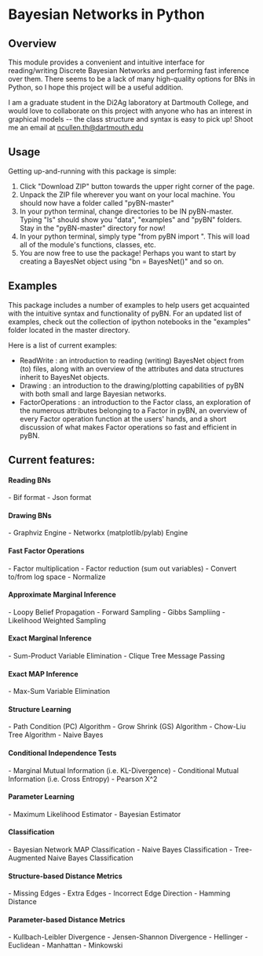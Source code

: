 <h1>Bayesian Networks in Python</h1>

<h2>Overview</h2>
This module provides a convenient and intuitive interface for reading/writing Discrete Bayesian Networks and performing fast inference over them. There seems to be a lack of many high-quality options for BNs in Python, so I hope this project will be a useful addition.

I am a graduate student in the Di2Ag laboratory at Dartmouth College, and would love to collaborate on this project with anyone who has an interest in graphical models -- the class structure and syntax is easy to pick up! Shoot me an email at ncullen.th@dartmouth.edu

<h2>Usage</h2>
Getting up-and-running with this package is simple:

1. Click "Download ZIP" button towards the upper right corner of the page.
2. Unpack the ZIP file wherever you want on your local machine. You should now have a folder called "pyBN-master"
3. In your python terminal, change directories to be IN pyBN-master. Typing "ls" should show you "data", "examples" and "pyBN" folders. Stay in the "pyBN-master" directory for now!
4. In your python terminal, simply type "from pyBN import ". This will load all of the module's functions, classes, etc.
5. You are now free to use the package! Perhaps you want to start by creating a BayesNet object using "bn = BayesNet()" and so on.

<h2>Examples</h2>
This package includes a number of examples to help users get acquainted with the intuitive syntax and functionality of pyBN. For an updated list of examples, check out the collection of ipython notebooks in the "examples" folder located in the master directory.

Here is a list of current examples:
- ReadWrite : an introduction to reading (writing) BayesNet object from (to) files, along with an overview of the attributes and data structures inherit to BayesNet objects.
- Drawing : an introduction to the drawing/plotting capabilities of pyBN with both small and large Bayesian networks.
- FactorOperations : an introduction to the Factor class, an exploration of the numerous attributes belonging to a Factor in
pyBN, an overview of every Factor operation function at the users' hands, and a short discussion of what makes Factor operations
so fast and efficient in pyBN.

<h2>Current features:</h2>

<h4>Reading BNs</h4>
- Bif format
- Json format

<h4>Drawing BNs</h4>
- Graphviz Engine
- Networkx (matplotlib/pylab) Engine

<h4>Fast Factor Operations</h4>
- Factor multiplication
- Factor reduction (sum out variables)
- Convert to/from log space
- Normalize

<h4>Approximate Marginal Inference</h4>
- Loopy Belief Propagation
- Forward Sampling
- Gibbs Sampliing
- Likelihood Weighted Sampling

<h4>Exact Marginal Inference</h4>
- Sum-Product Variable Elimination
- Clique Tree Message Passing

<h4>Exact MAP Inference</h4>
- Max-Sum Variable Elimination

<h4>Structure Learning</h4>
- Path Condition (PC) Algorithm
- Grow Shrink (GS) Algorithm
- Chow-Liu Tree Algorithm
- Naive Bayes

<h4>Conditional Independence Tests</h4>
- Marginal Mutual Information (i.e. KL-Divergence)
- Conditional Mutual Information (i.e. Cross Entropy)
- Pearson X^2

<h4>Parameter Learning</h4>
- Maximum Likelihood Estimator
- Bayesian Estimator

<h4>Classification</h4>
- Bayesian Network MAP Classification
- Naive Bayes Classification
- Tree-Augmented Naive Bayes Classification

<h4>Structure-based Distance Metrics</h4>
- Missing Edges
- Extra Edges
- Incorrect Edge Direction
- Hamming Distance

<h4>Parameter-based Distance Metrics</h4>
- Kullbach-Leibler Divergence
- Jensen-Shannon Divergence
- Hellinger
- Euclidean
- Manhattan
- Minkowski

